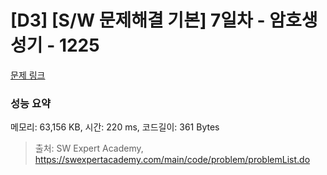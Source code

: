 # [D3] [S/W 문제해결 기본] 7일차 - 암호생성기 - 1225 

[문제 링크](https://swexpertacademy.com/main/code/problem/problemDetail.do?contestProbId=AV14uWl6AF0CFAYD) 

### 성능 요약

메모리: 63,156 KB, 시간: 220 ms, 코드길이: 361 Bytes



> 출처: SW Expert Academy, https://swexpertacademy.com/main/code/problem/problemList.do